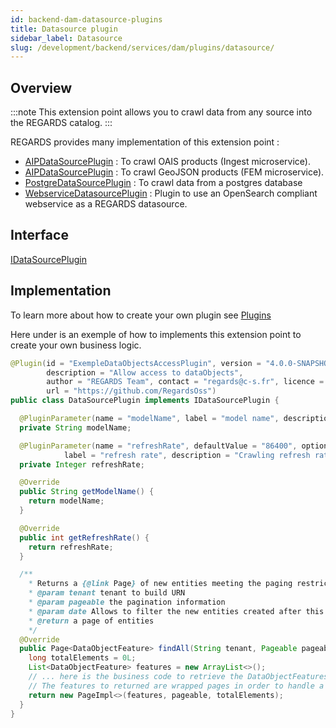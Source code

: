 ```yaml
---
id: backend-dam-datasource-plugins
title: Datasource plugin
sidebar_label: Datasource
slug: /development/backend/services/dam/plugins/datasource/
---
```



## Overview

:::note
This extension point allows you to crawl data from any source into the REGARDS catalog.
:::

REGARDS provides many implementation of this extension point :
- [AIPDataSourcePlugin](https://github.com/RegardsOss/regards-plugins/blob/master/dam-plugins/aip-datasource/src/main/java/fr/cnes/regards/modules/dam/plugins/datasources/AipDataSourcePlugin.java) : To crawl OAIS products (Ingest microservice).
- [AIPDataSourcePlugin](https://github.com/RegardsOss/regards-plugins/blob/master/dam-plugins/feature-datasource/src/main/java/fr/cnes/regards/modules/dam/plugins/datasources/FeatureDatasourcePlugin.java) : To crawl GeoJSON products (FEM microservice).
- [PostgreDataSourcePlugin](https://github.com/RegardsOss/regards-plugins/blob/master/dam-plugins/postgresql-datasource/src/main/java/fr/cnes/regards/modules/dam/plugins/datasources/PostgreDataSourcePlugin.java) : To crawl data from a postgres database
- [WebserviceDatasourcePlugin](https://github.com/RegardsOss/regards-plugins/blob/master/dam-plugins/webservice-datasource/src/main/java/fr/cnes/regards/modules/dam/plugins/datasources/webservice/WebserviceDatasourcePlugin.java) : Plugin to use an OpenSearch compliant webservice as a REGARDS datasource.

## Interface
  [IDataSourcePlugin](https://github.com/RegardsOss/regards-backend/blob/master/rs-dam/dam/dam-domain/src/main/java/fr/cnes/regards/modules/dam/domain/datasources/plugins/IDataSourcePlugin.java)

## Implementation

To learn more about how to create your own plugin see [Plugins](../../../../framework/modules/plugins.md)

Here under is an exemple of how to implements this extension point to create your own business logic.

```java
@Plugin(id = "ExempleDataObjectsAccessPlugin", version = "4.0.0-SNAPSHOT",
        description = "Allow access to dataObjects",
        author = "REGARDS Team", contact = "regards@c-s.fr", licence = "LGPLv3.0", owner = "CSSI",
        url = "https://github.com/RegardsOss")
public class DataSourcePlugin implements IDataSourcePlugin {

  @PluginParameter(name = "modelName", label = "model name", description = "Associated data source model name")
  private String modelName;

  @PluginParameter(name = "refreshRate", defaultValue = "86400", optional = true,
            label = "refresh rate", description = "Crawling refresh rate in seconds (minimum delay between two consecutive crawls)")
  private Integer refreshRate;

  @Override
  public String getModelName() {
    return modelName;
  }

  @Override
  public int getRefreshRate() {
    return refreshRate;
  }

  /**
    * Returns a {@link Page} of new entities meeting the paging restriction provided in the {@code Pageable} object.
    * @param tenant tenant to build URN
    * @param pageable the pagination information
    * @param date Allows to filter the new entities created after this date parameter (can be null)
    * @return a page of entities
    */
  @Override
  public Page<DataObjectFeature> findAll(String tenant, Pageable pageable, OffsetDateTime date) throws DataSourceException {
    long totalElements = 0L;
    List<DataObjectFeature> features = new ArrayList<>();
    // ... here is the business code to retrieve the DataObjectFeatures to add into the REGARDS catalog.
    // The features to returned are wrapped pages in order to handle a large number of features.
    return new PageImpl<>(features, pageable, totalElements);
  }
}

```
      
